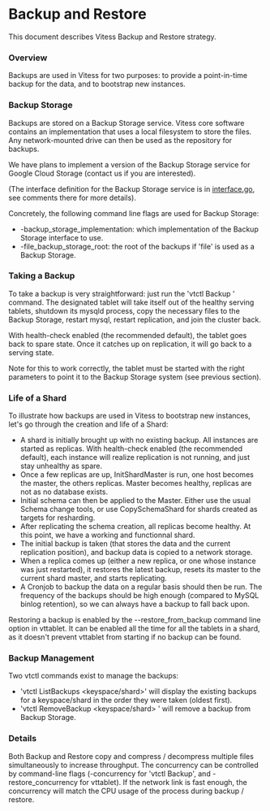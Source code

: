 # Backup and Restore

This document describes Vitess Backup and Restore strategy.

### Overview

Backups are used in Vitess for two purposes: to provide a point-in-time backup for the data, and to bootstrap new instances.

### Backup Storage

Backups are stored on a Backup Storage service. Vitess core software contains an implementation that uses a local filesystem to store the files. Any network-mounted drive can then be used as the repository for backups.

We have plans to implement a version of the Backup Storage service for Google Cloud Storage (contact us if you are interested).

(The interface definition for the Backup Storage service is in [interface.go](https://github.com/youtube/vitess/blob/master/go/vt/mysqlctl/backupstorage/interface.go), see comments there for more details).

Concretely, the following command line flags are used for Backup Storage:
* -backup\_storage\_implementation: which implementation of the Backup Storage interface to use.
* -file\_backup\_storage\_root: the root of the backups if 'file' is used as a Backup Storage.

### Taking a Backup

To take a backup is very straightforward: just run the 'vtctl Backup <tablet-alias>' command. The designated tablet will take itself out of the healthy serving tablets, shutdown its mysqld process, copy the necessary files to the Backup Storage, restart mysql, restart replication, and join the cluster back.

With health-check enabled (the recommended default), the tablet goes back to spare state. Once it catches up on replication, it will go back to a serving state.

Note for this to work correctly, the tablet must be started with the right parameters to point it to the Backup Storage system (see previous section).

### Life of a Shard

To illustrate how backups are used in Vitess to bootstrap new instances, let's go through the creation and life of a Shard:
* A shard is initially brought up with no existing backup. All instances are started as replicas. With health-check enabled (the recommended default), each instance will realize replication is not running, and just stay unhealthy as spare.
* Once a few replicas are up, InitShardMaster is run, one host becomes the master, the others replicas. Master becomes healthy, replicas are not as no database exists.
* Initial schema can then be applied to the Master. Either use the usual Schema change tools, or use CopySchemaShard for shards created as targets for resharding.
* After replicating the schema creation, all replicas become healthy. At this point, we have a working and functionnal shard.
* The initial backup is taken (that stores the data and the current replication position), and backup data is copied to a network storage.
* When a replica comes up (either a new replica, or one whose instance was just restarted), it restores the latest backup, resets its master to the current shard master, and starts replicating.
* A Cronjob to backup the data on a regular basis should then be run. The frequency of the backups should be high enough (compared to MySQL binlog retention), so we can always have a backup to fall back upon.

Restoring a backup is enabled by the --restore\_from\_backup command line option in vttablet. It can be enabled all the time for all the tablets in a shard, as it doesn't prevent vttablet from starting if no backup can be found.

### Backup Management

Two vtctl commands exist to manage the backups:
* 'vtctl ListBackups <keyspace/shard>' will display the existing backups for a keyspace/shard in the order they were taken (oldest first).
* 'vtctl RemoveBackup <keyspace/shard> <backup name>' will remove a backup from Backup Storage.

### Details

Both Backup and Restore copy and compress / decompress multiple files simultaneously to increase throughput. The concurrency can be controlled by command-line flags (-concurrency for 'vtctl Backup', and -restore\_concurrency for vttablet). If the network link is fast enough, the concurrency will match the CPU usage of the process during backup / restore.




